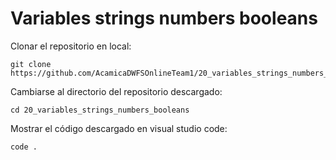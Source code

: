 # Variables strings numbers booleans

Clonar el repositorio en local:
```
git clone https://github.com/AcamicaDWFSOnlineTeam1/20_variables_strings_numbers_booleans.git
```

Cambiarse al directorio del repositorio descargado:
```
cd 20_variables_strings_numbers_booleans
```

Mostrar el código descargado en visual studio code:
```
code .
```

